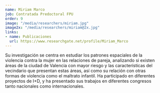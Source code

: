 ```yaml
---
name: Miriam Marco
job: Contratada Predoctoral FPU
order: 9
image: "/media/researchers/miriam.jpg"
image2x: "/media/researchers/miriam@2x.jpg"
links:
- name: Publicaciones
  url: https://www.researchgate.net/profile/Miriam_Marco
---
```


Su investigación se centra en estudiar los patrones espaciales de la violencia contra la mujer en las relaciones de pareja, analizando si existen áreas de la ciudad de Valencia con mayor riesgo y las características del vecindario que presentan estas áreas, así como su relación con otras formas de violencia como el maltrato infantil. Ha participado en diferentes proyectos de I+D, y ha presentado sus trabajos en diferentes congresos tanto nacionales como internacionales.
